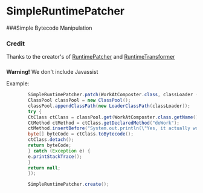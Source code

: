 # SimpleRuntimePatcher

###Simple Bytecode Manipulation

### Credit
Thanks to the creator's of [RuntimePatcher](https://github.com/CraftoryStudios/RuntimePatcher) and [RuntimeTransformer](https://github.com/Yamakaja/RuntimeTransformer)
###
**Warning!** We don't include Javassist  

Example:
```java
        SimpleRuntimePatcher.patch(WorkAtComposter.class, classLoader -> {
        ClassPool classPool = new ClassPool();
        classPool.appendClassPath(new LoaderClassPath(classLoader));
        try {
        CtClass ctClass = classPool.get(WorkAtComposter.class.getName());
        CtMethod ctMethod = ctClass.getDeclaredMethod("doWork");
        ctMethod.insertBefore("System.out.println(\"Yes, it actually works!\");");
        byte[] byteCode = ctClass.toBytecode();
        ctClass.detach();
        return byteCode;
        } catch (Exception e) {
        e.printStackTrace();
        }
        return null;
        });

        SimpleRuntimePatcher.create();
  ```
